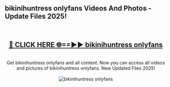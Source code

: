 <h2>bikinihuntress onlyfans Videos And Photos - Update Files 2025!</h2>
<br>
<div align="center">
<h2><a href="https://linkcuts.com/hfmhzwbr" rel="nofollow">🔴 CLICK HERE 🌐==►► bikinihuntress onlyfans</a></h2>
<br>
Get bikinihuntress onlyfans and all content. Now you can access all videos and pictures of bikinihuntress onlyfans. New Updated Files 2025!
<br>
<br>
<a href="https://linkcuts.com/hfmhzwbr" rel="nofollow" data-target="animated-image.originalLink"><img src="https://i.ibb.co.com/WyWwxjT/player-gif2.gif" alt="bikinihuntress onlyfans" style="max-width: 100%; display: inline-block;" data-target="animated-image.originalImage"></a>
</div>
<br>